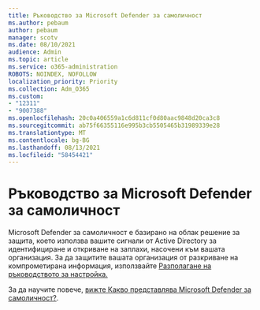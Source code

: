```yaml
---
title: Ръководство за Microsoft Defender за самоличност
ms.author: pebaum
author: pebaum
manager: scotv
ms.date: 08/10/2021
audience: Admin
ms.topic: article
ms.service: o365-administration
ROBOTS: NOINDEX, NOFOLLOW
localization_priority: Priority
ms.collection: Adm_O365
ms.custom:
- "12311"
- "9007388"
ms.openlocfilehash: 20c0a406559a1c6d811cf0d80aac9848d20ca3c8
ms.sourcegitcommit: ab75f66355116e995b3cb5505465b31989339e28
ms.translationtype: MT
ms.contentlocale: bg-BG
ms.lasthandoff: 08/13/2021
ms.locfileid: "58454421"
---
```

# <a name="microsoft-defender-for-identity-guide"></a>Ръководство за Microsoft Defender за самоличност

Microsoft Defender за самоличност е базирано на облак решение за защита, което използва вашите сигнали от Active Directory за идентифициране и откриване на заплахи, насочени към вашата организация. За да защитите вашата организация от разкриване на компрометирана информация, използвайте [Разполагане на ръководството за настройка.](https://portal.office.com/adminportal/home?#/modernonboarding/microsoftdefenderforidentitysetupguide) 

За да научите повече, [вижте Какво представлява Microsoft Defender за самоличност?](https://docs.microsoft.com/defender-for-identity/what-is).  


